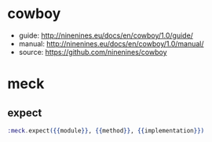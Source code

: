 # cowboy

* guide: http://ninenines.eu/docs/en/cowboy/1.0/guide/
* manual: http://ninenines.eu/docs/en/cowboy/1.0/manual/
* source: https://github.com/ninenines/cowboy

# meck

## expect

```elixir
:meck.expect({{module}}, {{method}}, {{implementation}})
```
